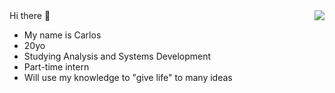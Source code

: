 <img align="right" src="https://www.meme-arsenal.com/memes/3f617652c8b3fdb21bcefc67020cb45c.jpg">
Hi there 👋

- My name is Carlos
- 20yo
- Studying Analysis and Systems Development
- Part-time intern
- Will use my knowledge to "give life" to many ideas
